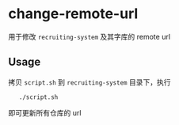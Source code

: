 # change-remote-url

用于修改 `recruiting-system` 及其字库的 remote url

## Usage
拷贝 `script.sh` 到 `recruiting-system` 目录下，执行
```
   ./script.sh
```
即可更新所有仓库的 url

